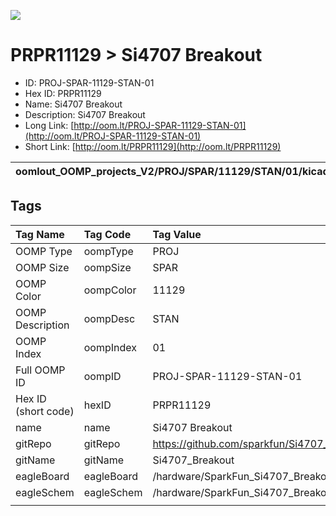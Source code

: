


  
![][im]
# PRPR11129 > Si4707 Breakout

- ID: PROJ-SPAR-11129-STAN-01
- Hex ID: PRPR11129
- Name: Si4707 Breakout
- Description: Si4707 Breakout
- Long Link: [http://oom.lt/PROJ-SPAR-11129-STAN-01](http://oom.lt/PROJ-SPAR-11129-STAN-01)
- Short Link: [http://oom.lt/PRPR11129](http://oom.lt/PRPR11129)
  

|oomlout_OOMP_projects_V2/PROJ/SPAR/11129/STAN/01/kicadPcb3dFront.png|oomlout_OOMP_projects_V2/PROJ/SPAR/11129/STAN/01/kicadPcb3dBack.png|oomlout_OOMP_projects_V2/PROJ/SPAR/11129/STAN/01/kicadPcb3d.png||
| :---: | :---: | :---: | :---: |

## Tags
  

|Tag Name|Tag Code|Tag Value|
| :--- | :--- | :--- |
|OOMP Type|oompType|PROJ|
|OOMP Size|oompSize|SPAR|
|OOMP Color|oompColor|11129|
|OOMP Description|oompDesc|STAN|
|OOMP Index|oompIndex|01|
|Full OOMP ID|oompID|PROJ-SPAR-11129-STAN-01|
|Hex ID (short code)|hexID|PRPR11129|
|name|name|Si4707 Breakout|
|gitRepo|gitRepo|https://github.com/sparkfun/Si4707_Breakout|
|gitName|gitName|Si4707_Breakout|
|eagleBoard|eagleBoard|/hardware/SparkFun_Si4707_Breakout.brd|
|eagleSchem|eagleSchem|/hardware/SparkFun_Si4707_Breakout.sch|
||||



[im]: PROJ/SPAR/11129/STAN/01/kicadPcb3d_450.png
